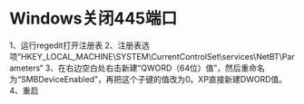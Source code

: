 # Windows关闭445端口

1、运行regedit打开注册表
2、注册表选项”HKEY_LOCAL_MACHINE\SYSTEM\CurrentControlSet\services\NetBT\Parameters“
3、在右边空白处右击新建“QWORD（64位）值”，然后重命名为“SMBDeviceEnabled”，再把这个子键的值改为0。XP直接新建DWORD值。
4、重启 